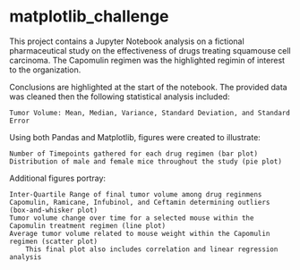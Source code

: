 # matplotlib_challenge
This project contains a Jupyter Notebook analysis on a fictional pharmaceutical study on the effectiveness of drugs treating squamouse cell carcinoma. The Capomulin regimen was the highlighted regimin of interest to the organization.

Conclusions are highlighted at the start of the notebook. The provided data was cleaned then the following statistical analysis included:
    
    Tumor Volume: Mean, Median, Variance, Standard Deviation, and Standard Error
    
Using both Pandas and Matplotlib, figures were created to illustrate:

    Number of Timepoints gathered for each drug regimen (bar plot)
    Distribution of male and female mice throughout the study (pie plot)
    
Additional figures portray:

    Inter-Quartile Range of final tumor volume among drug reginmens Capomulin, Ramicane, Infubinol, and Ceftamin determining outliers (box-and-whisker plot)
    Tumor volume change over time for a selected mouse within the Capomulin treatment regimen (line plot)
    Average tumor volume related to mouse weight within the Capomulin regimen (scatter plot)
        This final plot also includes correlation and linear regression analysis
